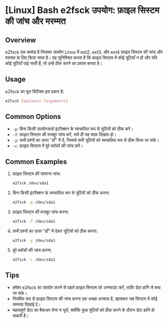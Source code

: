# [Linux] Bash e2fsck उपयोग: फ़ाइल सिस्टम की जांच और मरम्मत

## Overview
e2fsck एक कमांड है जिसका उपयोग Linux में ext2, ext3, और ext4 फ़ाइल सिस्टम की जांच और मरम्मत के लिए किया जाता है। यह सुनिश्चित करता है कि फ़ाइल सिस्टम में कोई त्रुटियाँ न हों और यदि कोई त्रुटियाँ पाई जाती हैं, तो उन्हें ठीक करने का प्रयास करता है।

## Usage
e2fsck का मूल सिंटैक्स इस प्रकार है:

```bash
e2fsck [options] [arguments]
```

## Common Options
- `-p`: बिना किसी उपयोगकर्ता इंटरैक्शन के स्वचालित रूप से त्रुटियों को ठीक करें।
- `-f`: फ़ाइल सिस्टम की मजबूर जांच करें, भले ही यह साफ़ दिखता हो।
- `-y`: सभी प्रश्नों का उत्तर "हाँ" में दें, जिससे सभी त्रुटियों को स्वचालित रूप से ठीक किया जा सके।
- `-c`: फ़ाइल सिस्टम में बुरे ब्लॉकों की जांच करें।

## Common Examples
1. फ़ाइल सिस्टम की सामान्य जांच:
   ```bash
   e2fsck /dev/sda1
   ```

2. बिना किसी इंटरैक्शन के स्वचालित रूप से त्रुटियों को ठीक करना:
   ```bash
   e2fsck -p /dev/sda1
   ```

3. फ़ाइल सिस्टम की मजबूर जांच करना:
   ```bash
   e2fsck -f /dev/sda1
   ```

4. सभी प्रश्नों का उत्तर "हाँ" में देकर त्रुटियों को ठीक करना:
   ```bash
   e2fsck -y /dev/sda1
   ```

5. बुरे ब्लॉकों की जांच करना:
   ```bash
   e2fsck -c /dev/sda1
   ```

## Tips
- हमेशा e2fsck का उपयोग करने से पहले फ़ाइल सिस्टम को अनमाउंट करें, ताकि डेटा हानि से बचा जा सके।
- नियमित रूप से फ़ाइल सिस्टम की जांच करना एक अच्छा अभ्यास है, खासकर जब सिस्टम में कोई समस्या दिखाई दे।
- महत्वपूर्ण डेटा का बैकअप लेना न भूलें, क्योंकि कुछ त्रुटियों को ठीक करने के दौरान डेटा हानि हो सकती है।